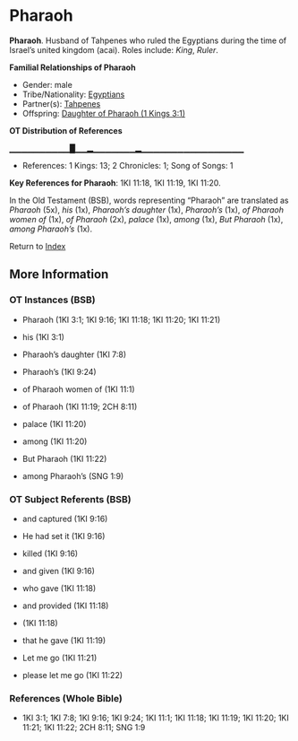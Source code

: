 # Pharaoh
**Pharaoh**. 
Husband of Tahpenes who ruled the Egyptians during the time of Israel’s united kingdom (acai). 
Roles include: 
_King_, _Ruler_. 




**Familial Relationships of Pharaoh**


* Gender: male
* Tribe/Nationality: [Egyptians](../../../groups/md/acai/Egypt.md)
* Partner(s): [Tahpenes](Tahpenes.md)
* Offspring: [Daughter of Pharaoh (1 Kings 3:1)](DaughterOfPharaoh.2.md)


**OT Distribution of References**

▁▁▁▁▁▁▁▁▁▁█▁▁▂▁▁▁▁▁▁▁▂▁▁▁▁▁▁▁▁▁▁▁▁▁▁▁▁▁
* References: 1 Kings: 13; 2 Chronicles: 1; Song of Songs: 1



**Key References for Pharaoh**: 
1KI 11:18, 1KI 11:19, 1KI 11:20. 


In the Old Testament (BSB), words representing “Pharaoh” are translated as 
*Pharaoh* (5x), *his* (1x), *Pharaoh’s daughter* (1x), *Pharaoh’s* (1x), *of Pharaoh women of* (1x), *of Pharaoh* (2x), *palace* (1x), *among* (1x), *But Pharaoh* (1x), *among Pharaoh’s* (1x). 




Return to [Index](00-Index.md)

## More Information

### OT Instances (BSB)

* Pharaoh (1KI 3:1; 1KI 9:16; 1KI 11:18; 1KI 11:20; 1KI 11:21)

* his (1KI 3:1)

* Pharaoh’s daughter (1KI 7:8)

* Pharaoh’s (1KI 9:24)

* of Pharaoh women of (1KI 11:1)

* of Pharaoh (1KI 11:19; 2CH 8:11)

* palace (1KI 11:20)

* among (1KI 11:20)

* But Pharaoh (1KI 11:22)

* among Pharaoh’s (SNG 1:9)



### OT Subject Referents (BSB)

* and captured (1KI 9:16)

* He had set it (1KI 9:16)

* killed (1KI 9:16)

* and given (1KI 9:16)

* who gave (1KI 11:18)

* and provided (1KI 11:18)

*  (1KI 11:18)

* that he gave (1KI 11:19)

* Let me go (1KI 11:21)

* please let me go (1KI 11:22)



### References (Whole Bible)

* 1KI 3:1; 1KI 7:8; 1KI 9:16; 1KI 9:24; 1KI 11:1; 1KI 11:18; 1KI 11:19; 1KI 11:20; 1KI 11:21; 1KI 11:22; 2CH 8:11; SNG 1:9



